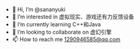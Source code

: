 - 👋 Hi, I’m @sananyuki
- 👀 I’m interested in 虚拟现实、游戏还有力反馈设备
- 🌱 I’m currently learning C++和Java
- 💞️ I’m looking to collaborate on 虚幻引擎
- 📫 How to reach me 1290946585@qq.com

<!---
sananyuki/sananyuki is a ✨ special ✨ repository because its `README.md` (this file) appears on your GitHub profile.
You can click the Preview link to take a look at your changes.
--->
